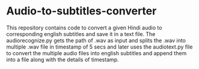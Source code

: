 # Audio-to-subtitles-converter
This repository contains code to convert a given Hindi audio to corresponding english subtitles and save it in a text file. The audiorecognize.py gets the path of .wav as input and splits the .wav into multiple .wav file in timestamp of 5 secs and later uses the audiotext.py file to convert the multiple audio files into english subtitles and append them into a file along with the details of timestamp.
